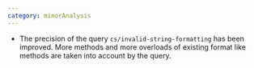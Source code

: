 ```yaml
---
category: minorAnalysis
---
```

* The precision of the query `cs/invalid-string-formatting` has been improved. More methods and more overloads of existing format like methods are taken into account by the query.
